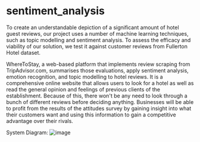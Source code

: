 # sentiment_analysis
To create an understandable depiction of a significant amount of hotel guest reviews, our project uses a number of machine learning techniques, such as topic modelling and sentiment analysis. To assess the efficacy and viability of our solution, we test it against customer reviews from Fullerton Hotel dataset.

WhereToStay, a web-based platform that implements review scraping from TripAdvisor.com,  summarises those evaluations, apply sentiment analysis, emotion recognition, and topic modelling to hotel reviews. It is a comprehensive online website that allows users to look for a hotel as well as read the general opinion and feelings of previous clients of the establishment. Because of this, there won't be any need to look through a bunch of different reviews before deciding anything. Businesses will be able to profit from the results of the attitudes survey by gaining insight into what their customers want and using this information to gain a competitive advantage over their rivals.

System Diagram:
![image](https://github.com/samuelgjy/sentiment_analysis/assets/110824653/bb4fa8b6-168a-41e6-a588-a2fe40d04925)
